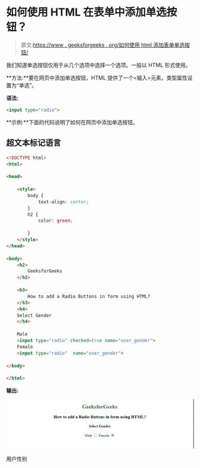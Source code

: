 # 如何使用 HTML 在表单中添加单选按钮？

> 原文:[https://www . geeksforgeeks . org/如何使用 html 添加表单单选按钮/](https://www.geeksforgeeks.org/how-to-add-radio-buttons-in-form-using-html/)

我们知道单选按钮仅用于从几个选项中选择一个选项。一般以 HTML 形式使用。

**方法:**要在网页中添加单选按钮，HTML 提供了一个<输入>元素，类型属性设置为“单选”。

**语法:**

```html
<input type="radio">  
```

**示例:**下面的代码说明了如何在网页中添加单选按钮。

## 超文本标记语言

```html
<!DOCTYPE html>
<html>

<head>

    <style>
        body {
            text-align: center;
        }
        h2 {
            color: green;

        }
    </style>
</head>

<body>
    <h2>
        GeeksforGeeks
    </h2>

    <h3>
        How to add a Radio Buttons in form using HTML?
    </h3>
    <h4>
    Select Gender
    </h4>

    Male
    <input type="radio" checked=true name="user_gender">
    Female
    <input type="radio"  name="user_gender">     

</body>

</html>                    
```

**输出:**

![](img/9d037399c7c54a57846b26ad3a1596d9.png)

用户性别